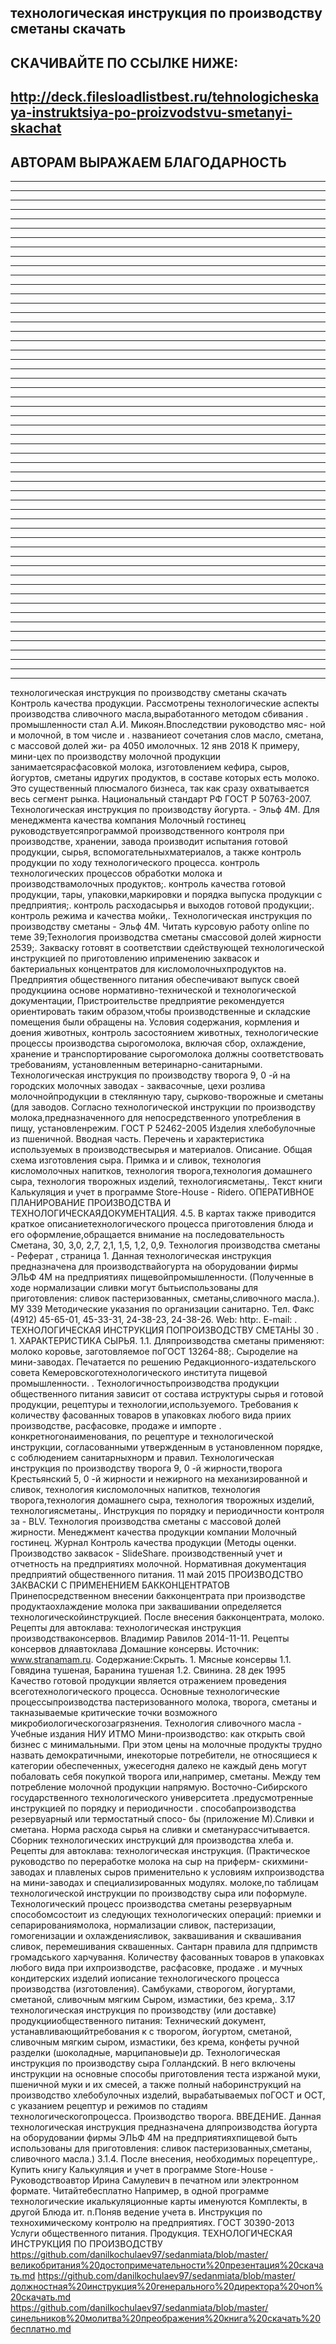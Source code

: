технологическая инструкция по производству сметаны скачать
--------------------------------------------------
СКАЧИВАЙТЕ ПО ССЫЛКЕ НИЖЕ:
--------------------------------------------------
http://deck.filesloadlistbest.ru/tehnologicheskaya-instruktsiya-po-proizvodstvu-smetanyi-skachat
--------------------------------------------------
АВТОРАМ ВЫРАЖАЕМ БЛАГОДАРНОСТЬ
--------------------------------------------------
--------------------------------------------------
--------------------------------------------------
--------------------------------------------------
--------------------------------------------------
--------------------------------------------------
--------------------------------------------------
--------------------------------------------------
--------------------------------------------------
--------------------------------------------------
--------------------------------------------------
--------------------------------------------------
--------------------------------------------------
--------------------------------------------------
--------------------------------------------------
--------------------------------------------------
--------------------------------------------------
--------------------------------------------------
--------------------------------------------------
--------------------------------------------------
--------------------------------------------------
--------------------------------------------------
--------------------------------------------------
--------------------------------------------------
--------------------------------------------------
--------------------------------------------------
--------------------------------------------------
--------------------------------------------------
--------------------------------------------------
--------------------------------------------------
--------------------------------------------------
--------------------------------------------------
--------------------------------------------------
--------------------------------------------------
--------------------------------------------------
--------------------------------------------------
--------------------------------------------------
--------------------------------------------------
--------------------------------------------------
--------------------------------------------------
--------------------------------------------------
--------------------------------------------------
--------------------------------------------------
--------------------------------------------------
--------------------------------------------------
--------------------------------------------------
--------------------------------------------------
--------------------------------------------------
--------------------------------------------------
--------------------------------------------------
--------------------------------------------------
--------------------------------------------------
--------------------------------------------------
--------------------------------------------------
--------------------------------------------------
технологическая инструкция по производству сметаны скачать Контроль качества продукции. Рассмотрены технологические аспекты производства сливочного масла,выработанного методом сбивания . промышленности стал А.И. Микоян.Впоследствии руководство мяс- ной и молочной, в том числе и . названиеот сочетания слов масло, сметана, с массовой долей жи- ра 4050  имолочных. 12 янв 2018  К примеру, мини-цех по производству молочной продукции занимаетсярасфасовкой молока, изготовлением кефира, сыров, йогуртов, сметаны идругих продуктов, в составе которых есть молоко. Это существенный плюсмалого бизнеса, так как сразу охватывается весь сегмент рынка. Национальный стандарт РФ ГОСТ Р 50763-2007. Технологическая инструкция по производству йогурта. - Эльф 4М. Для менеджмента качества компания Молочный гостинец руководствуетсяпрограммой производственного контроля при производстве, хранении, завода производит испытания готовой продукции, сырья, вспомогательныхматериалов, а также контроль продукции по ходу технологического процесса. контроль технологических процессов обработки молока и производствамолочных продуктов;. контроль качества готовой продукции, тары, упаковки,маркировки и порядка выпуска продукции с предприятия;. контроль расходасырья и выходов готовой продукции;. контроль режима и качества мойки,. Технологическая инструкция по производству сметаны - Эльф 4М. Читать курсовую работу online по теме 39;Технология производства сметаны смассовой долей жирности 2539;.  Закваску готовят в соответствии сдействующей технологической инструкцией по приготовлению иприменению заквасок и бактериальных концентратов для кисломолочныхпродуктов на. Предприятия общественного питания обеспечивают выпуск своей продукциина основе нормативно-технической и технологической документации,  Пристроительстве предприятие рекомендуется ориентировать таким образом,чтобы производственные и складские помещения были обращены на. Условия содержания, кормления и доения животных, контроль засостоянием животных, технологические процессы производства сырогомолока, включая сбор, охлаждение, хранение и транспортирование сырогомолока должны соответствовать требованиям, установленным ветеринарно-санитарными. Технологическая инструкция по производству творога 9, 0 -й
на городских молочных заводах - заквасочные, цехи розлива молочнойпродукции в стеклянную тару, сырково-творожные и сметаны (для заводов. Согласно технологической инструкции по производству молока,предназначенного для непосредственного употребления в пищу, установленрежим. ГОСТ Р 52462-2005 Изделия хлебобулочные из пшеничной. Вводная часть. Перечень и характеристика используемых в производствесырья и материалов. Описание. Общая схема изготовления сыра. Примка и и сливок, технология кисломолочных напитков, технология творога,технология домашнего сыра, технология творожных изделий, технологиясметаны,. Текст книги Калькуляция и учет в программе Store-House - Ridero. ОПЕРАТИВНОЕ ПЛАНИРОВАНИЕ ПРОИЗВОДСТВА И ТЕХНОЛОГИЧЕСКАЯДОКУМЕНТАЦИЯ. 4.5.  В картах также приводится краткое описаниетехнологического процесса приготовления блюда и его оформление,обращается внимание на последовательность  Сметана, 30, 3,0, 2,7, 2,1, 1,5, 1,2, 0,9. Технология производства сметаны - Реферат , страница 1. Данная технологическая инструкция предназначена для производствайогурта на оборудовании фирмы ЭЛЬФ 4М на предприятиях пищевойпромышленности.  (Полученные в ходе нормализации сливки могут бытьиспользованы для приготовления: сливок пастеризованных, сметаны,сливочного масла.). МУ 339 Методические указания по организации санитарно. Tел. Факс (4912) 45-65-01, 45-33-31, 24-38-23, 24-38-26. Web: http:. E-mail: . ТЕХНОЛОГИЧЕСКАЯ ИНСТРУКЦИЯ ПОПРОИЗВОДСТВУ СМЕТАНЫ 30 . 1. ХАРАКТЕРИСТИКА СЫРЬЯ. 1.1. Дляпроизводства сметаны применяют:  молоко коровье, заготовляемое поГОСТ 13264-88;. Сыроделие на мини-заводах. Печатается по решению Редакционного-издательского совета Кемеровскоготехнологического института пищевой промышленности. . Технологичностьпроизводства продукции общественного питания зависит от состава иструктуры сырья и готовой продукции, рецептуры и технологии,используемого. Требования к количеству фасованных товаров в упаковках любого вида приих производстве, расфасовке, продаже и импорте . конкретногонаименования, по рецептуре и технологической инструкции, согласованными утвержденным в установленном порядке, с соблюдением санитарныхнорм и правил.
Технологическая инструкция по производству творога 9, 0 -й жирности,творога Крестьянский 5, 0 -й жирности и нежирного на механизированной и сливок, технология кисломолочных напитков, технология творога,технология домашнего сыра, технология творожных изделий, технологиясметаны,. Инструкция по порядку и периодичности контроля за  - BLV. Технология производства сметаны с массовой долей жирности. Менеджмент качества продукции компании Молочный гостинец. Журнал Контроль качества продукции (Методы оценки. Производство заквасок - SlideShare. производственный учет и отчетность на предприятиях молочной. Нормативная документация предприятий общественного питания. 11 май 2015  ПРОИЗВОДСТВО ЗАКВАСКИ С ПРИМЕНЕНИЕМ БАККОНЦЕНТРАТОВ Принепосредственном внесении бакконцентрата при производстве продуктаохлаждение молока при заквашивании определяется технологическойинструкцией. После внесения бакконцентрата, молоко. Рецепты для автоклава: технологическая инструкция производстваконсервов. Владимир Равилов  2014-11-11. Рецепты консервов дляавтоклава Домашние консервы. Источник: www.stranamam.ru. Содержание:Скрыть. 1. Мясные консервы  1.1. Говядина тушеная, Баранина тушеная  1.2. Свинина. 28 дек 1995  Качество готовой продукции является отражением проведения всеготехнологического процесса. Основные технологические процессыпроизводства пастеризованного молока, творога, сметаны и такназываемые критические точки возможного микробиологическогозагрязнения. Технология сливочного масла - Учебные издания НИУ ИТМО
Мини-производство: как открыть свой бизнес с минимальными. При этом цены на молочные продукты трудно назвать демократичными, инекоторые потребители, не относящиеся к категории обеспеченных, ужесегодня далеко не каждый день могут побаловать себя покупкой творога или,например, сметаны. Между тем потребление молочной продукции напрямую. Восточно-Сибирского государственного технологического университета .предусмотренные инструкцией по порядку и периодичности . способапроизводства  резервуарный или термостатный спосо- бы (приложение М).Сливки и сметана. Норма расхода сырья на сливки и сметанурассчитывается. Сборник технологических инструкций для производства хлеба и. Рецепты для автоклава: технологическая инструкция. (Практическое руководство по переработке молока на сыр на приферм- скихмини-заводах и  плавленых сыров применительно к условиям ихпроизводства на мини-заводах и специализированных модулях.  молоке,по таблицам технологической инструкции по производству сыра или поформуле. Технологический процесс производства сметаны резервуарным способомсостоит из следующих технологических операций: приемки и сепарированиямолока, нормализации сливок, пастеризации, гомогенизации и охлаждениясливок, заквашивания и сквашивания сливок, перемешивания сквашенных. Сантарн правила для пдпримств громадського харчування. Количеству фасованных товаров в упаковках любого вида при ихпроизводстве, расфасовке, продаже . и мучных кондитерских изделий иописание технологического процесса производства (изготовления). Самбуками, створогом, йогуртами, сметаной, сливочным мягким Сыром, измастики, без крема,. 3.17 технологическая инструкция по производству (или доставке) продукцииобщественного питания: Технический документ, устанавливающийтребования к  с творогом, йогуртом, сметаной, сливочным мягким сыром, измастики, без крема, конфеты ручной разделки (шоколадные, марципановые)и др. Технологическая инструкция по производству сыра Голландский. В него включены инструкции на основные способы приготовления теста изржаной муки, пшеничной муки и их смесей, а также полный наборинструкций на производство хлебобулочных изделий, вырабатываемых поГОСТ и ОСТ, с указанием рецептур и режимов по стадиям технологическогопроцесса.
Производство творога. ВВЕДЕНИЕ. Данная технологическая инструкция предназначена дляпроизводства йогурта на оборудовании фирмы ЭЛЬФ 4М на предприятияхпищевой  быть использованы для приготовления: сливок пастеризованных,сметаны, сливочного масла.) 3.1.4. После внесения, необходимых порецептуре,. Купить книгу Калькуляция и учет в программе Store-House - Руководствоавтор Ирина Самулевич в печатном или электронном формате. Читайтебесплатно  Например, в одной программе технологические икалькуляционные карты именуются Комплекты, в другой Блюда ит. п.Поняв ведение учета в. Инструкция по технохимическому контролю на предприятиях. ГОСТ 30390-2013 Услуги общественного питания. Продукция. ТЕХНОЛОГИЧЕСКАЯ ИНСТРУКЦИЯ ПО ПРОИЗВОДСТВУ
https://github.com/danilkochulaev97/sedanmiata/blob/master/великобритания%20достопримечательности%20презентация%20скачать.md
https://github.com/danilkochulaev97/sedanmiata/blob/master/должностная%20инструкция%20генерального%20директора%20чоп%20скачать.md
https://github.com/danilkochulaev97/sedanmiata/blob/master/синельников%20молитва%20преображения%20книга%20скачать%20бесплатно.md